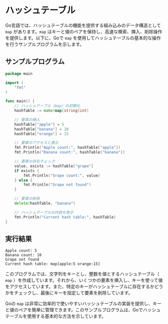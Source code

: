 # ハッシュテーブル

Go言語では、ハッシュテーブルの機能を提供する組み込みのデータ構造として `map` があります。`map` はキーと値のペアを保持し、高速な検索、挿入、削除操作を提供します。以下に、Goで `map` を使用してハッシュテーブルの基本的な操作を行うサンプルプログラムを示します。

## サンプルプログラム
```go
package main

import (
    "fmt"
)

func main() {
    // ハッシュテーブル（map）の初期化
    hashTable := make(map[string]int)

    // 要素の挿入
    hashTable["apple"] = 5
    hashTable["banana"] = 10
    hashTable["orange"] = 15

    // 要素のアクセスと表示
    fmt.Println("Apple count:", hashTable["apple"])
    fmt.Println("Banana count:", hashTable["banana"])

    // 要素の存在チェック
    value, exists := hashTable["grape"]
    if exists {
        fmt.Println("Grape count:", value)
    } else {
        fmt.Println("Grape not found")
    }

    // 要素の削除
    delete(hashTable, "banana")

    // ハッシュテーブルの内容を表示
    fmt.Println("Current hash table:", hashTable)
}
```

## 実行結果
```
Apple count: 5
Banana count: 10
Grape not found
Current hash table: map[apple:5 orange:15]
```
このプログラムでは、文字列をキーとし、整数を値とするハッシュテーブル（ `map` ）を作成しています。それから、いくつかの要素を挿入し、キーを使って値をアクセスしています。また、特定のキーがハッシュテーブルに存在するかどうかをチェックし、最後にキーを指定して要素を削除しています。

Goの `map` は非常に効率的で使いやすいハッシュテーブルの実装を提供し、キーと値のペアを簡単に管理できます。このサンプルプログラムは、Goでハッシュテーブルを使用する基本的な方法を示しています。
